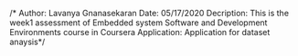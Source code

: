 /* Author: Lavanya Gnanasekaran
   Date: 05/17/2020
   Decription: This is the week1 assessment of Embedded system Software and Development Environments course in Coursera 
   Application: Application for dataset anaysis*/
